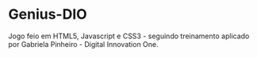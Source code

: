 # Genius-DIO

Jogo feio em HTML5, Javascript e CSS3 - seguindo treinamento aplicado por Gabriela Pinheiro - Digital Innovation One.
